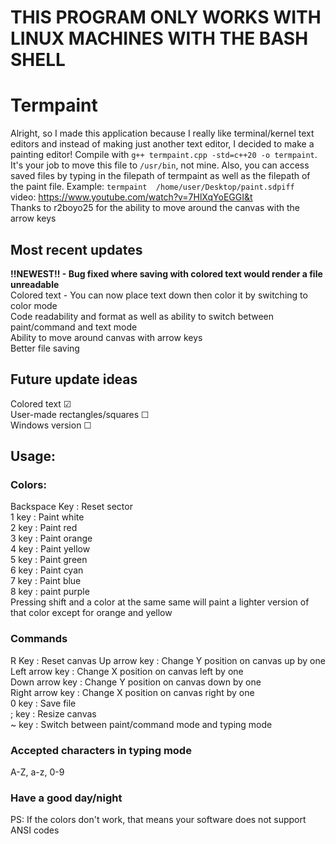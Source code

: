 # THIS PROGRAM ONLY WORKS WITH LINUX MACHINES WITH THE BASH SHELL 

# Termpaint
Alright, so I made this application because I really like terminal/kernel text editors and instead of making just another text editor, I decided to make a painting editor!  Compile with ```g++ termpaint.cpp -std=c++20 -o termpaint```.  It's your job to move this file to ```/usr/bin```, not mine.  Also, you can access saved files by typing in the filepath of termpaint as well as the filepath of the paint file. Example: ```termpaint  /home/user/Desktop/paint.sdpiff```<br/>video: https://www.youtube.com/watch?v=7HlXqYoEGGI&t<br/>
Thanks to r2boyo25 for the ability to move around the canvas with the arrow keys

## Most recent updates
**!!NEWEST!! - Bug fixed where saving with colored text would render a file unreadable<br/>**
Colored text - You can now place text down then color it by switching to color mode<br/>
Code readability and format as well as ability to switch between paint/command and text mode<br/>
Ability to move around canvas with arrow keys<br/>
Better file saving<br/>

## Future update ideas
Colored text ☑<br/>
User-made rectangles/squares ☐<br/>
Windows version ☐<br/>

## Usage:
### Colors:
Backspace Key  :  Reset sector <br/>
1 key  :  Paint white<br/>
2 key  :  Paint red<br/>
3 key  :  Paint orange<br/>
4 key  :  Paint yellow<br/>
5 key  :  Paint green<br/>
6 key  :  Paint cyan<br/>
7 key  :  Paint blue<br/>
8 key  :  paint purple<br/>
Pressing shift and a color at the same same will paint a lighter version of that color except for orange and yellow
### Commands
R Key  :  Reset  canvas
Up arrow key  :  Change Y position on canvas up by one<br/>
Left arrow key  :  Change X position on canvas left by one<br/>
Down arrow key  :  Change Y position on canvas down by one<br/>
Right arrow key  :  Change X position on canvas right by one<br/>
0 key  :  Save file<br/>
; key  :  Resize canvas<br/>
~ key  :  Switch between paint/command mode and typing mode<br/>
### Accepted characters in typing mode
A-Z, a-z, 0-9
### Have a good day/night
PS: If the colors don't work, that means your software does not support ANSI codes
